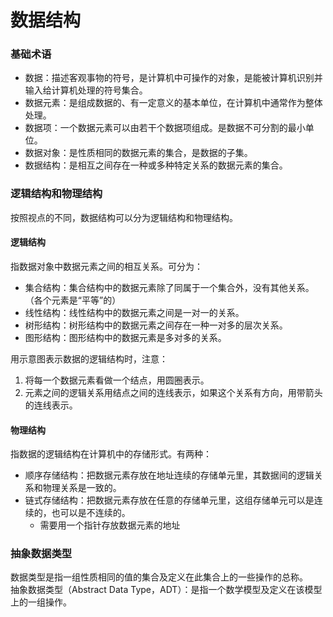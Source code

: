 # 数据结构

### 基础术语
+ 数据：描述客观事物的符号，是计算机中可操作的对象，是能被计算机识别并输入给计算机处理的符号集合。
+ 数据元素：是组成数据的、有一定意义的基本单位，在计算机中通常作为整体处理。
+ 数据项：一个数据元素可以由若干个数据项组成。是数据不可分割的最小单位。
+ 数据对象：是性质相同的数据元素的集合，是数据的子集。
+ 数据结构：是相互之间存在一种或多种特定关系的数据元素的集合。  


### 逻辑结构和物理结构
按照视点的不同，数据结构可以分为逻辑结构和物理结构。


#### 逻辑结构
指数据对象中数据元素之间的相互关系。可分为：
+ 集合结构：集合结构中的数据元素除了同属于一个集合外，没有其他关系。（各个元素是“平等”的）
+ 线性结构：线性结构中的数据元素之间是一对一的关系。
+ 树形结构：树形结构中的数据元素之间存在一种一对多的层次关系。
+ 图形结构：图形结构中的数据元素是多对多的关系。  

用示意图表示数据的逻辑结构时，注意：
1. 将每一个数据元素看做一个结点，用圆圈表示。
2. 元素之间的逻辑关系用结点之间的连线表示，如果这个关系有方向，用带箭头的连线表示。


#### 物理结构
指数据的逻辑结构在计算机中的存储形式。有两种：
+ 顺序存储结构：把数据元素存放在地址连续的存储单元里，其数据间的逻辑关系和物理关系是一致的。
+ 链式存储结构：把数据元素存放在任意的存储单元里，这组存储单元可以是连续的，也可以是不连续的。
  - 需要用一个指针存放数据元素的地址


### 抽象数据类型
数据类型是指一组性质相同的值的集合及定义在此集合上的一些操作的总称。  
抽象数据类型（Abstract Data Type，ADT）：是指一个数学模型及定义在该模型上的一组操作。
